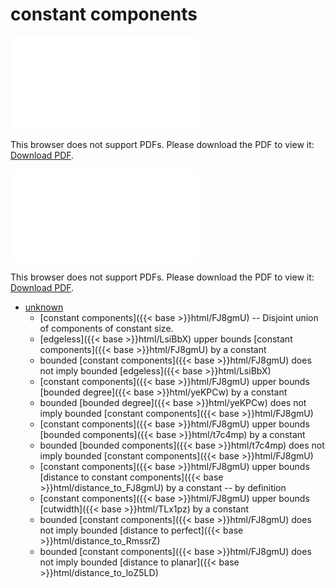 # constant components




<object data="../local_FJ8gmU.pdf" type="application/pdf" width="100%" height="480px"><embed src="../local_FJ8gmU.pdf"><p>This browser does not support PDFs. Please download the PDF to view it: <a href="../local_FJ8gmU.pdf">Download PDF</a>.</p></embed></object>


<object data="../inclusions_FJ8gmU.pdf" type="application/pdf" width="100%" height="480px"><embed src="../inclusions_FJ8gmU.pdf"><p>This browser does not support PDFs. Please download the PDF to view it: <a href="../inclusions_FJ8gmU.pdf">Download PDF</a>.</p></embed></object>

*  [unknown](#)
    * [constant components]({{< base >}}html/FJ8gmU) -- Disjoint union of components of constant size.
    * [edgeless]({{< base >}}html/LsiBbX) upper bounds [constant components]({{< base >}}html/FJ8gmU) by a constant
    * bounded [constant components]({{< base >}}html/FJ8gmU) does not imply bounded [edgeless]({{< base >}}html/LsiBbX)
    * [constant components]({{< base >}}html/FJ8gmU) upper bounds [bounded degree]({{< base >}}html/yeKPCw) by a constant
    * bounded [bounded degree]({{< base >}}html/yeKPCw) does not imply bounded [constant components]({{< base >}}html/FJ8gmU)
    * [constant components]({{< base >}}html/FJ8gmU) upper bounds [bounded components]({{< base >}}html/t7c4mp) by a constant
    * bounded [bounded components]({{< base >}}html/t7c4mp) does not imply bounded [constant components]({{< base >}}html/FJ8gmU)
    * [constant components]({{< base >}}html/FJ8gmU) upper bounds [distance to constant components]({{< base >}}html/distance_to_FJ8gmU) by a constant -- by definition
    * [constant components]({{< base >}}html/FJ8gmU) upper bounds [cutwidth]({{< base >}}html/TLx1pz) by a constant
    * bounded [constant components]({{< base >}}html/FJ8gmU) does not imply bounded [distance to perfect]({{< base >}}html/distance_to_RmssrZ)
    * bounded [constant components]({{< base >}}html/FJ8gmU) does not imply bounded [distance to planar]({{< base >}}html/distance_to_loZ5LD)